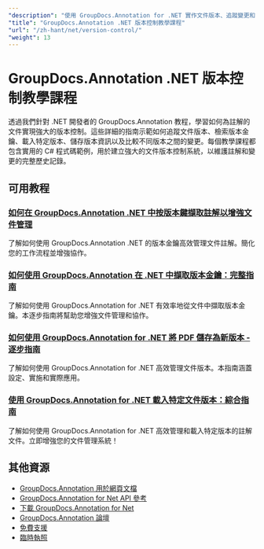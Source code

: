 ```yaml
---
"description": "使用 GroupDocs.Annotation for .NET 實作文件版本、追蹤變更和管理註解歷史記錄的逐步教學。"
"title": "GroupDocs.Annotation .NET 版本控制教學課程"
"url": "/zh-hant/net/version-control/"
"weight": 13
---
```


# GroupDocs.Annotation .NET 版本控制教學課程

透過我們針對 .NET 開發者的 GroupDocs.Annotation 教程，學習如何為註解的文件實現強大的版本控制。這些詳細的指南示範如何追蹤文件版本、檢索版本金鑰、載入特定版本、儲存版本資訊以及比較不同版本之間的變更。每個教學課程都包含實用的 C# 程式碼範例，用於建立強大的文件版本控制系統，以維護註解和變更的完整歷史記錄。

## 可用教程

### [如何在 GroupDocs.Annotation .NET 中按版本鍵擷取註解以增強文件管理](./retrieve-annotations-version-key-groupdocs-dotnet/)
了解如何使用 GroupDocs.Annotation .NET 的版本金鑰高效管理文件註解。簡化您的工作流程並增強協作。

### [如何使用 GroupDocs.Annotation 在 .NET 中擷取版本金鑰：完整指南](./retrieving-version-keys-groupdocs-annotation-dotnet/)
了解如何使用 GroupDocs.Annotation for .NET 有效率地從文件中擷取版本金鑰。本逐步指南將幫助您增強文件管理和協作。

### [如何使用 GroupDocs.Annotation for .NET 將 PDF 儲存為新版本 - 逐步指南](./save-pdf-new-version-groupdocs-annotation-net/)
了解如何使用 GroupDocs.Annotation for .NET 高效管理文件版本。本指南涵蓋設定、實施和實際應用。

### [使用 GroupDocs.Annotation for .NET 載入特定文件版本：綜合指南](./load-specific-versions-groupdocs-annotation-net/)
了解如何使用 GroupDocs.Annotation for .NET 高效管理和載入特定版本的註解文件。立即增強您的文件管理系統！

## 其他資源

- [GroupDocs.Annotation 用於網頁文檔](https://docs.groupdocs.com/annotation/net/)
- [GroupDocs.Annotation for Net API 參考](https://reference.groupdocs.com/annotation/net/)
- [下載 GroupDocs.Annotation for Net](https://releases.groupdocs.com/annotation/net/)
- [GroupDocs.Annotation 論壇](https://forum.groupdocs.com/c/annotation)
- [免費支援](https://forum.groupdocs.com/)
- [臨時執照](https://purchase.groupdocs.com/temporary-license/)